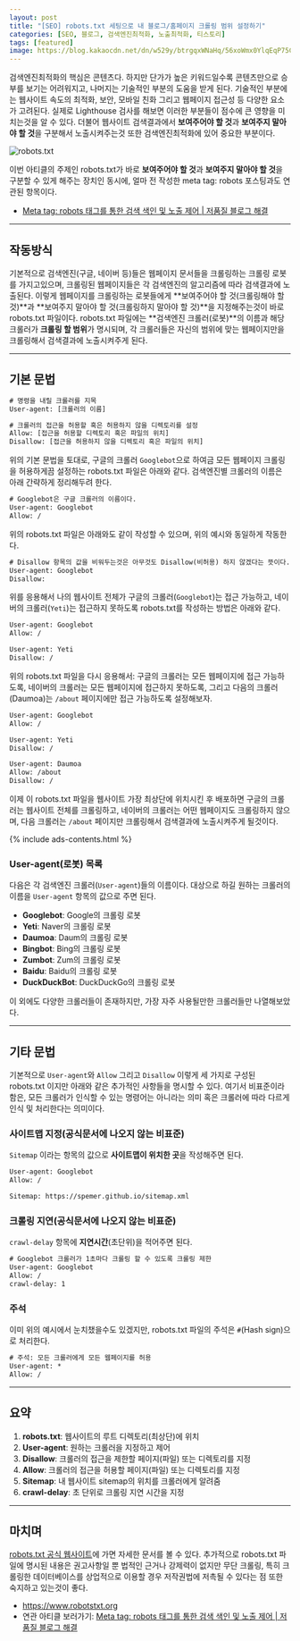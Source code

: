 ```yaml
---
layout: post
title: "[SEO] robots.txt 세팅으로 내 블로그/홈페이지 크롤링 범위 설정하기"
categories: [SEO, 블로그, 검색엔진최적화, 노출최적화, 티스토리]
tags: [featured]
image: https://blog.kakaocdn.net/dn/w529y/btrgqxWNaHq/56xoWmx0YlqEqP75Ct0sV0/img.png
---
```


검색엔진최적화의 핵심은 콘텐츠다. 하지만 단가가 높은 키워드일수록 콘텐츠만으로 승부를 보기는 어려워지고, 나머지는 기술적인 부분의 도움을 받게 된다. 기술적인 부분에는 웹사이트 속도의 최적화, 보안, 모바일 친화 그리고 웹페이지 접근성 등 다양한 요소가 고려된다. 실제로 Lighthouse 검사를 해보면 이러한 부분들이 점수에 큰 영향을 미치는것을 알 수 있다. 더불어 웹사이트 검색결과에서 **보여주어야 할 것**과 **보여주지 말아야 할 것**을 구분해서 노출시켜주는것 또한 검색엔진최적화에 있어 중요한 부분이다.

![robots.txt](https://blog.kakaocdn.net/dn/w529y/btrgqxWNaHq/56xoWmx0YlqEqP75Ct0sV0/img.png)

이번 아티클의 주제인 robots.txt가 바로 **보여주어야 할 것**과 **보여주지 말아야 할 것**을 구분할 수 있게 해주는 장치인 동시에, 얼마 전 작성한 meta tag: robots 포스팅과도 연관된 항목이다.

- <a href="/meta-robots-%ED%83%9C%EA%B7%B8-%EA%B2%80%EC%83%89-%EB%85%B8%EC%B6%9C-%EC%A0%9C%EC%96%B4-%EC%A0%80%ED%92%88%EC%A7%88-%EB%B8%94%EB%A1%9C%EA%B7%B8-%ED%95%B4%EA%B2%B0/" class="markdown-link">Meta tag: robots 태그를 통한 검색 색인 및 노출 제어 | 저품질 블로그 해결</a>

---

## 작동방식

기본적으로 검색엔진(구글, 네이버 등)들은 웹페이지 문서들을 크롤링하는 크롤링 로봇를 가지고있으며, 크롤링된 웹페이지들은 각 검색엔진의 알고리즘에 따라 검색결과에 노출된다. 이렇게 웹페이지를 크롤링하는 로봇들에게 **보여주어야 할 것(크롤링해야 할 것)**과 **보여주지 말아야 할 것(크롤링하지 말아야 할 것)**을 지정해주는것이 바로 robots.txt 파일이다. robots.txt 파일에는 **검색엔진 크롤러(로봇)**의 이름과 해당 크롤러가 **크롤링 할 범위**가 명시되며, 각 크롤러들은 자신의 범위에 맞는 웹페이지만을 크롤링해서 검색결과에 노출시켜주게 된다.

---

## 기본 문법

```txt
# 명령을 내릴 크롤러를 지목
User-agent: [크롤러의 이름]

# 크롤러의 접근을 허용할 혹은 허용하지 않을 디렉토리를 설정
Allow: [접근을 허용할 디렉토리 혹은 파일의 위치]
Disallow: [접근을 허용하지 않을 디렉토리 혹은 파일의 위치]
```

위의 기본 문법을 토대로, 구글의 크롤러 `Googlebot`으로 하여금 모든 웹페이지 크롤링을 허용하게끔 설정하는 robots.txt 파일은 아래와 같다. 검색엔진별 크롤러의 이름은 아래 간략하게 정리해두려 한다.

```txt
# Googlebot은 구글 크롤러의 이름이다.
User-agent: Googlebot
Allow: /
```

위의 robots.txt 파일은 아래와도 같이 작성할 수 있으며, 위의 예시와 동일하게 작동한다.

```txt
# Disallow 항목의 값을 비워두는것은 아무것도 Disallow(비허용) 하지 않겠다는 뜻이다.
User-agent: Googlebot
Disallow:
```

위를 응용해서 나의 웹사이트 전체가 구글의 크롤러(`Googlebot`)는 접근 가능하고, 네이버의 크롤러(`Yeti`)는 접근하지 못하도록 robots.txt를 작성하는 방법은 아래와 같다.

```txt
User-agent: Googlebot
Allow: /

User-agent: Yeti
Disallow: /
```

위의 robots.txt 파일을 다시 응용해서: 구글의 크롤러는 모든 웹페이지에 접근 가능하도록, 네이버의 크롤러는 모든 웹페이지에 접근하지 못하도록, 그리고 다음의 크롤러(Daumoa)는 `/about` 페이지에만 접근 가능하도록 설정해보자.

```txt
User-agent: Googlebot
Allow: /

User-agent: Yeti
Disallow: /

User-agent: Daumoa
Allow: /about
Disallow: /
```

이제 이 robots.txt 파일을 웹사이트 가장 최상단에 위치시킨 후 배포하면 구글의 크롤러는 웹사이트 전체를 크롤링하고, 네이버의 크롤러는 어떤 웹페이지도 크롤링하지 않으며, 다음 크롤러는 `/about` 페이지만 크롤링해서 검색결과에 노출시켜주게 될것이다.

{% include ads-contents.html %}

### User-agent(로봇) 목록

다음은 각 검색엔진 크롤러(`User-agent`)들의 이름이다. 대상으로 하길 원하는 크롤러의 이름을 `User-agent` 항목의 값으로 주면 된다.

- **Googlebot**: Google의 크롤링 로봇
- **Yeti**: Naver의 크롤링 로봇
- **Daumoa**: Daum의 크롤링 로봇
- **Bingbot**: Bing의 크롤링 로봇
- **Zumbot**: Zum의 크롤링 로봇
- **Baidu**: Baidu의 크롤링 로봇
- **DuckDuckBot**: DuckDuckGo의 크롤링 로봇

이 외에도 다양한 크롤러들이 존재하지만, 가장 자주 사용될만한 크롤러들만 나열해보았다.

---

## 기타 문법

기본적으로 `User-agent`와 `Allow` 그리고 `Disallow` 이렇게 세 가지로 구성된 robots.txt 이지만 아래와 같은 추가적인 사항들을 명시할 수 있다. 여기서 비표준이라 함은, 모든 크롤러가 인식할 수 있는 명령어는 아니라는 의미 혹은 크롤러에 따라 다르게 인식 및 처리한다는 의미이다.

### 사이트맵 지정(공식문서에 나오지 않는 비표준)

`Sitemap` 이라는 항목의 값으로 **사이트맵이 위치한 곳**을 작성해주면 된다.

```txt
User-agent: Googlebot
Allow: /

Sitemap: https://spemer.github.io/sitemap.xml
```

### 크롤링 지연(공식문서에 나오지 않는 비표준)

`crawl-delay` 항목에 **지연시간**(초단위)을 적어주면 된다.

```txt
# Googlebot 크롤러가 1초마다 크롤링 할 수 있도록 크롤링 제한
User-agent: Googlebot
Allow: /
crawl-delay: 1
```

### 주석

이미 위의 예시에서 눈치챘을수도 있겠지만, robots.txt 파일의 주석은 `#`(Hash sign)으로 처리한다.

```txt
# 주석: 모든 크롤러에게 모든 웹페이지를 허용
User-agent: *
Allow: /
```

---

## 요약

1. **robots.txt**: 웹사이트의 루트 디렉토리(최상단)에 위치
2. **User-agent**: 원하는 크롤러을 지정하고 제어
3. **Disallow**: 크롤러의 접근을 제한할 페이지(파일) 또는 디렉토리를 지정
4. **Allow**: 크롤러의 접근을 허용할 페이지(파일) 또는 디렉토리를 지정
5. **Sitemap**: 내 웹사이트 sitemap의 위치를 크롤러에게 알려줌
6. **crawl-delay**: 초 단위로 크롤링 지연 시간을 지정

---

## 마치며

[robots.txt 공식 웹사이트](https://www.robotstxt.org)에 가면 자세한 문서를 볼 수 있다. 추가적으로 robots.txt 파일에 명시된 내용은 권고사항일 뿐 법적인 근거나 강제력이 없지만 무단 크롤링, 특히 크롤링한 데이터베이스를 상업적으로 이용할 경우 저작권법에 저촉될 수 있다는 점 또한 숙지하고 있는것이 좋다.

- https://www.robotstxt.org
- 연관 아티클 보러가기: <a href="/meta-robots-%ED%83%9C%EA%B7%B8-%EA%B2%80%EC%83%89-%EB%85%B8%EC%B6%9C-%EC%A0%9C%EC%96%B4-%EC%A0%80%ED%92%88%EC%A7%88-%EB%B8%94%EB%A1%9C%EA%B7%B8-%ED%95%B4%EA%B2%B0/" class="markdown-link">Meta tag: robots 태그를 통한 검색 색인 및 노출 제어 | 저품질 블로그 해결</a>

